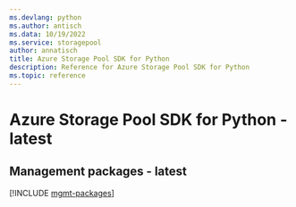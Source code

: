 ```yaml
---
ms.devlang: python
ms.author: antisch
ms.data: 10/19/2022
ms.service: storagepool
author: annatisch
title: Azure Storage Pool SDK for Python
description: Reference for Azure Storage Pool SDK for Python
ms.topic: reference
---
```

# Azure Storage Pool SDK for Python - latest

## Management packages - latest
[!INCLUDE [mgmt-packages](storage-pool-mgmt-index.md)]